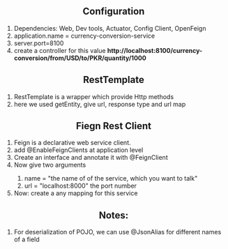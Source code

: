 <h2 align="center">Configuration</h2>
<ol>
	<li>Dependencies: Web, Dev tools, Actuator, Config Client, OpenFeign</li>
	<li>application.name = currency-conversion-service</li>
	<li>server.port=8100</li>
	<li>create a controller for this value <strong>http://localhost:8100/currency-conversion/from/USD/to/PKR/quantity/1000</strong></li>
</ol>

<h2 align="center">RestTemplate</h2>
<ol>
	<li>RestTemplate is a wrapper which provide Http methods</li>
	<li>here we used getEntity, give url, response type and url map</li>
</ol>

<h2 align="center">Fiegn Rest Client</h2>
<ol>
	<li>Feign is a declarative web service client.</li>
	<li>add @EnableFeignClients at application level</li>
	<li>Create an interface and annotate it with @FeignClient</li>
	<li>Now give two arguments</li>
	<ol>
		<li>name = "the name of of the service, which you want to talk"</li>
		<li>url = "localhost:8000" the port number</li>
	</ol>
	<li>Now: create a any mapping for this service</li>
</ol>



<h2 align="center">Notes: </h2>
<ol>
	<li>For deserialization of POJO, we can use @JsonAlias for different names of a field</li>
</ol>
